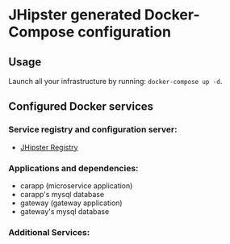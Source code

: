 # JHipster generated Docker-Compose configuration

## Usage

Launch all your infrastructure by running: `docker-compose up -d`.

## Configured Docker services

### Service registry and configuration server:

- [JHipster Registry](http://localhost:8761)

### Applications and dependencies:

- carapp (microservice application)
- carapp's mysql database
- gateway (gateway application)
- gateway's mysql database

### Additional Services:
